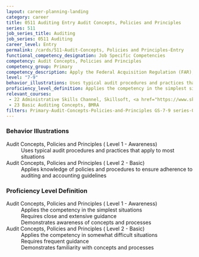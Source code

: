 ```yaml
---
layout: career-planning-landing
category: career
title: 0511 Auditing Entry Audit Concepts, Policies and Principles
series: 511
job_series_title: Auditing
job_series: 0511 Auditing
career_level: Entry
permalink: /cards/511-Audit-Concepts, Policies and Principles-Entry
functional_competency_designation: Job Specific Competencies
competency: Audit Concepts, Policies and Principles
competency_group: Primary
competency_description: Apply the Federal Acquisition Regulation (FAR), Generally Accepted Government Auditing Standards (GAGAS), Generally Accepted Auditing Standards (GAAS), fiscal law, internal controls, policies, regulations, principles, standards and procedures governing audit activities 
level: "7-9"
behavior_illustrations: Uses typical audit procedures and practices that apply to most situations ? Applies knowledge of policies and procedures to ensure adherence to auditing and accounting guidelines
proficiency_level_definition: Applies the competency in the simplest situations ? Requires close and extensive guidance ? Demonstrates awareness of concepts and processes ? Applies the competency in somewhat difficult situations ? Requires frequent guidance ? Demonstrates familiarity with concepts and processes
relevant_courses: 
 - 22 Administrative Skills Channel, Skillsoft, <a href="https://www.skillsoft.com/channel/administrative-skills-34e4e1c0-e71a-11e6-9835-f723b46a2688">https://www.skillsoft.com/channel/administrative-skills-34e4e1c0-e71a-11e6-9835-f723b46a2688</a>
 - 23 Basic Auditing Concepts, BMRA
filters: Primary-Audit-Concepts-Policies-and-Principles GS-7-9 series-0511
---
```


<div class="desktop:grid-col-6 margin-y-205">
  <div class="border-top-2 bg-white padding-2 shadow-5 height-full members-hover border-1px button-border border-top-blue radius-lg card-text-color">
    <h3>Behavior Illustrations</h3>
    <dl class="text-base card-content-color"><dt>Audit Concepts, Policies and Principles ( Level 1 - Awareness)</dt><dd>Uses typical audit procedures and practices that apply to most situations</dd><dt>Audit Concepts, Policies and Principles ( Level 2 - Basic)</dt><dd>Applies knowledge of policies and procedures to ensure adherence to auditing and accounting guidelines</dd></dl>
  </div>
</div>
<div class="desktop:grid-col-6 margin-y-205">
  <div class="border-top-2 bg-white padding-2 shadow-5 height-full members-hover border-1px button-border border-top-blue radius-lg card-text-color">
    <h3>Proficiency Level Definition</h3>
    <dl class="text-base card-content-color"><dt>Audit Concepts, Policies and Principles ( Level 1 - Awareness)</dt><dd>Applies the competency in the simplest situations </dd><dd> Requires close and extensive guidance </dd><dd> Demonstrates awareness of concepts and processes</dd><dt>Audit Concepts, Policies and Principles ( Level 2 - Basic)</dt><dd>Applies the competency in somewhat difficult situations </dd><dd> Requires frequent guidance </dd><dd> Demonstrates familiarity with concepts and processes</dd></dl>
  </div>
</div>